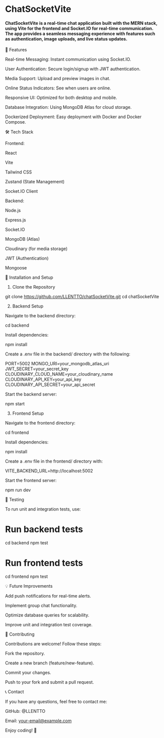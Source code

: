 # ChatSocketVite

#### ChatSocketVite is a real-time chat application built with the MERN stack, using Vite for the frontend and Socket.IO for real-time communication. The app provides a seamless messaging experience with features such as authentication, image uploads, and live status updates.

🚀 Features

Real-time Messaging: Instant communication using Socket.IO.

User Authentication: Secure login/signup with JWT authentication.

Media Support: Upload and preview images in chat.

Online Status Indicators: See when users are online.

Responsive UI: Optimized for both desktop and mobile.

Database Integration: Using MongoDB Atlas for cloud storage.

Dockerized Deployment: Easy deployment with Docker and Docker Compose.

🛠️ Tech Stack

Frontend:

React

Vite

Tailwind CSS

Zustand (State Management)

Socket.IO Client

Backend:

Node.js

Express.js

Socket.IO

MongoDB (Atlas)

Cloudinary (for media storage)

JWT (Authentication)

Mongoose

💂️ Installation and Setup

1. Clone the Repository

git clone https://github.com/LLENTTO/chatSocketVite.git
cd chatSocketVite

2. Backend Setup

Navigate to the backend directory:

cd backend

Install dependencies:

npm install

Create a .env file in the backend/ directory with the following:

PORT=5002
MONGO_URI=your_mongodb_atlas_uri
JWT_SECRET=your_secret_key
CLOUDINARY_CLOUD_NAME=your_cloudinary_name
CLOUDINARY_API_KEY=your_api_key
CLOUDINARY_API_SECRET=your_api_secret

Start the backend server:

npm start

3. Frontend Setup

Navigate to the frontend directory:

cd frontend

Install dependencies:

npm install

Create a .env file in the frontend/ directory with:

VITE_BACKEND_URL=http://localhost:5002

Start the frontend server:

npm run dev

🔧 Testing

To run unit and integration tests, use:

# Run backend tests
cd backend
npm test

# Run frontend tests
cd frontend
npm test

💡 Future Improvements

Add push notifications for real-time alerts.

Implement group chat functionality.

Optimize database queries for scalability.

Improve unit and integration test coverage.

🙏 Contributing

Contributions are welcome! Follow these steps:

Fork the repository.

Create a new branch (feature/new-feature).

Commit your changes.

Push to your fork and submit a pull request.

📞 Contact

If you have any questions, feel free to contact me:

GitHub: @LLENTTO

Email: your-email@example.com

Enjoy coding! 🚀